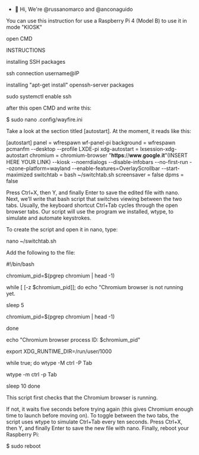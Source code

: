 - 👋 Hi, We're @russanomarco and @anconaguido

You can use this instruction for use a Raspberry Pi 4 (Model B) to use it in mode "KIOSK"

open CMD 

INSTRUCTIONS

installing SSH packages


ssh connection username@IP


installing "apt-get install" openssh-server packages


sudo systemctl enable ssh


after this open CMD and write this:


$ sudo nano .config/wayfire.ini


Take a look at the section titled [autostart]. At the moment, it reads like this:


[autostart]
panel = wfrespawn wf-panel-pi
background = wfrespawn pcmanfm --desktop --profile LXDE-pi
xdg-autostart = lxsession-xdg-autostart
chromium = chromium-browser "𝐡𝐭𝐭𝐩𝐬://𝐰𝐰𝐰.𝐠𝐨𝐨𝐠𝐥𝐞.𝐢𝐭"(INSERT HERE YOUR LINK) --kiosk --noerrdialogs --disable-infobars --no-first-run --ozone-platform=wayland --enable-features=OverlayScrollbar --start-maximized
switchtab = bash ~/switchtab.sh
screensaver = false
dpms = false


Press Ctrl+X, then Y, and finally Enter to save the edited file with nano. Next, we’ll write that bash script that switches viewing between the two tabs. Usually, the keyboard shortcut Ctrl+Tab cycles through the open browser tabs. Our script will use the program we installed, wtype, to simulate and automate keystrokes. 

To create the script and open it in nano, type:


nano ~/switchtab.sh


Add the following to the file:


#!/bin/bash

chromium_pid=$(pgrep chromium | head -1)

while
[
[-z $chromium_pid]]; do
  echo "Chromium browser is not running yet.
  
  sleep 5

  
  chromium_pid=$(pgrep chromium | head -1)

done

echo "Chromium browser process ID: $chromium_pid"

export XDG_RUNTIME_DIR=/run/user/1000

while true; do
  wtype -M ctrl -P Tab

  wtype -m ctrl -p Tab

  sleep 10
done


This script first checks that the Chromium browser is running. 

If not, it waits five seconds before trying again (this gives Chromium enough time to launch before moving on). To toggle between the two tabs, the script uses wtype to simulate Ctrl+Tab every ten seconds.
Press Ctrl+X, then Y, and finally Enter to save the new file with nano. Finally, reboot your Raspberry Pi:


$ sudo reboot

<!---
russanomarco/russanomarco is a special repository because its `README.md` (this file) appears on your GitHub profile.
You can click the Preview link to take a look at your changes.
--->
